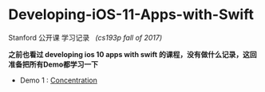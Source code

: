 # Developing-iOS-11-Apps-with-Swift
Stanford 公开课 学习记录   *(cs193p fall of 2017)*

**之前也看过 developing ios 10 apps with swift 的课程，没有做什么记录，这回准备把所有Demo都学习一下**

- Demo 1 : [Concentration](https://github.com/Joshuuuuuua/Developing-iOS-11-Apps-with-Swift/tree/master/Concentration/Concentration)
